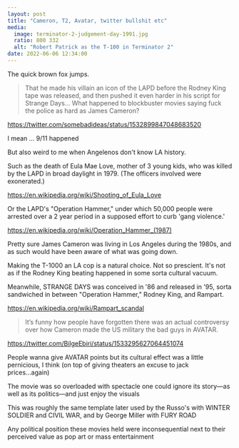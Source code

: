 ```yaml
---
layout: post
title: "Cameron, T2, Avatar, twitter bullshit etc"
media: 
  image: terminator-2-judgement-day-1991.jpg
  ratio: 800 332
  alt: "Robert Patrick as the T-100 in Terminator 2"
date: 2022-06-06 12:34:00
---
```


The quick brown fox jumps.

> That he made his villain an icon of the LAPD before the Rodney King tape was released, and then pushed it even harder in his script for Strange Days… What happened to blockbuster movies saying fuck the police as hard as James Cameron?

https://twitter.com/somebadideas/status/1532899847048683520

I mean ... 9/11 happened

But also weird to me when Angelenos don't know LA history.

Such as the death of Eula Mae Love, mother of 3 young kids, who was killed by the LAPD in broad daylight in 1979. (The officers involved were exonerated.)

https://en.wikipedia.org/wiki/Shooting_of_Eula_Love

Or the LAPD's "Operation Hammer," under which 50,000 people were arrested over a 2 year period in a supposed effort to curb 'gang violence.'

https://en.wikipedia.org/wiki/Operation_Hammer_(1987)

Pretty sure James Cameron was living in Los Angeles during the 1980s, and as such would have been aware of what was going down. 

Making the T-1000 an LA cop is a natural choice. Not so prescient. It's not as if the Rodney King beating happened in some sorta cultural vacuum.

Meanwhile, STRANGE DAYS was conceived in '86 and released in '95, sorta sandwiched in between "Operation Hammer," Rodney King, and Rampart.

https://en.wikipedia.org/wiki/Rampart_scandal

> It’s funny how people have forgotten there was an actual controversy over how Cameron made the US military the bad guys in AVATAR.

https://twitter.com/BilgeEbiri/status/1533295627064451074

People wanna give AVATAR points but its cultural effect was a little pernicious, I think (on top of giving theaters an excuse to jack prices...again)

The movie was so overloaded with spectacle one could ignore its story—as well as its politics—and just enjoy the visuals

This was roughly the same template later used by the Russo's with WINTER SOLDIER and CIVIL WAR, and by George Miller with FURY ROAD

Any political position these movies held were inconsequential next to their perceived value as pop art or mass entertainment
